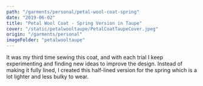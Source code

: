 ```yaml
---
path: "/garments/personal/petal-wool-coat-spring"
date: "2019-06-02"
title: "Petal Wool Coat - Spring Version in Taupe"
cover: "/static/petalwooltaupe/PetalCoatTaupeCover.jpeg"
origin: "/garments/personal"
imageFolder: "petalwooltaupe"
---
```

It was my third time sewing this coat, and with each trial I keep experimenting and finding new ideas to improve the design. Instead of making it fully lined, I created this half-lined version for the spring which is a lot lighter and less bulky to wear. 

